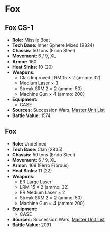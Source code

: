 # Fox
## Fox CS-1
- **Role:** Missile Boat
- **Tech Base:** Inner Sphere Mixed (2824)
- **Chassis:** 50 tons (Endo Steel)
- **Movement:** 6 / 9, XL
- **Armor:** 160
- **Heat Sinks:** 10 (20)
- **Weapons:**
  - Clan Improved LRM 15 × 2 (ammo: 32)
  - Medium Laser × 3
  - Streak SRM 2 × 2 (ammo: 50)
  - Machine Gun × 4 (ammo: 200)
- **Equipment:**
  - CASE
- **Sources:** Succession Wars, [Master Unit List](http://masterunitlist.info/Unit/Details/4182/fox-cs-1)
- **Battle Value:** 1574

## Fox
- **Role:** Undefined
- **Tech Base:** Clan (2835)
- **Chassis:** 50 tons (Endo Steel)
- **Movement:** 6 / 9, XL
- **Armor:** 169 (Ferro Fibrous)
- **Heat Sinks:** 11 (22)
- **Weapons:**
  - ER Large Laser
  - LRM 15 × 2 (ammo: 32)
  - ER Medium Laser × 2
  - Streak SRM 2 × 2 (ammo: 50)
  - Machine Gun × 4 (ammo: 200)
- **Equipment:**
  - CASE
- **Sources:** Succession Wars, [Master Unit List](http://masterunitlist.info/Unit/Details/7609/fox-standard)
- **Battle Value:** 2091

